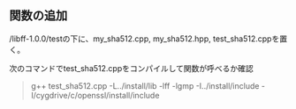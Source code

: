 ## 関数の追加

/libff-1.0.0/testの下に、my_sha512.cpp, my_sha512.hpp, test_sha512.cppを置く。

次のコマンドでtest_sha512.cppをコンパイルして関数が呼べるか確認

> g++ test_sha512.cpp -L../install/lib -lff -lgmp -I../install/include -I/cygdrive/c/openssl/install/include

